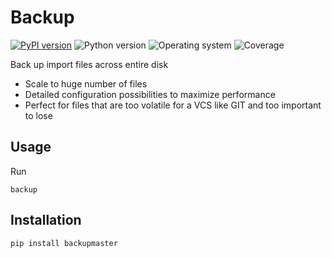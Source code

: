 # Backup
[![PyPI version](https://badge.fury.io/py/backupmaster.svg)](https://badge.fury.io/py/backupmaster)
![Python version](https://img.shields.io/badge/python-3.10+-brightgreen)
![Operating system](https://img.shields.io/badge/os-linux-brightgreen)
![Coverage](https://img.shields.io/badge/coverage-92%25-brightgreen)

Back up import files across entire disk
- Scale to huge number of files
- Detailed configuration possibilities to maximize performance
- Perfect for files that are too volatile for a VCS like GIT and too important to lose

## Usage

Run
```shell
backup
```
## Installation
```shell
pip install backupmaster
```
